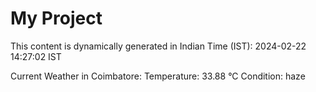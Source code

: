 # My Project

This content is dynamically generated in Indian Time (IST): 2024-02-22 14:27:02 IST


Current Weather in Coimbatore:
Temperature: 33.88 °C
Condition: haze
